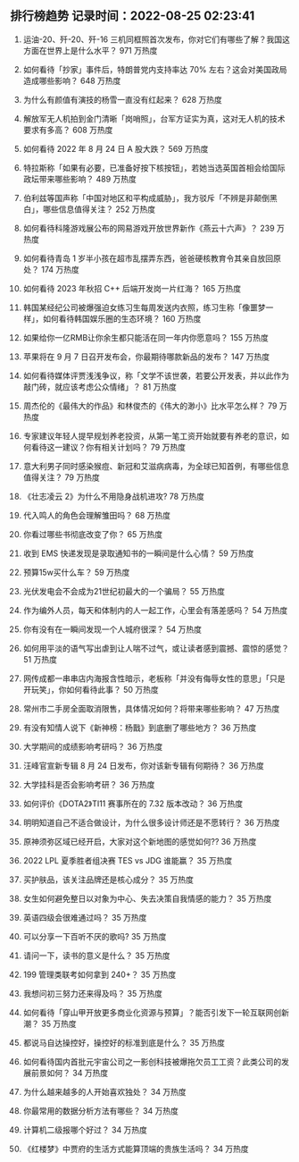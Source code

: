 
## 排行榜趋势 记录时间：2022-08-25 02:23:41
  
  1. 运油-20、歼-20、歼-16 三机同框照首次发布，你对它们有哪些了解？我国这方面在世界上是什么水平？ 971 万热度
    
  2. 如何看待「抄家」事件后，特朗普党内支持率达 70% 左右？这会对美国政局造成哪些影响？ 648 万热度
    
  3. 为什么有颜值有演技的杨雪一直没有红起来？ 628 万热度
    
  4. 解放军无人机拍到金门清晰「岗哨照」，台军方证实为真，这对无人机的技术要求有多高？ 608 万热度
    
  5. 如何看待 2022 年 8 月 24 日 A 股大跌？ 569 万热度
    
  6. 特拉斯称「如果有必要，已准备好按下核按钮」，若她当选英国首相会给国际政坛带来哪些影响？ 489 万热度
    
  7. 伯利兹等国声称「中国对地区和平构成威胁」，我方驳斥「不辨是非颠倒黑白」，哪些信息值得关注？ 252 万热度
    
  8. 如何看待科隆游戏展公布的网易游戏开放世界新作《燕云十六声》？ 239 万热度
    
  9. 如何看待青岛 1 岁半小孩在超市乱摆弄东西，爸爸硬核教育令其亲自放回原处？ 174 万热度
    
  10. 如何看待 2023 年秋招 C++ 后端开发岗一片红海？ 165 万热度
    
  11. 韩国某经纪公司被爆强迫女练习生每周发送内衣照，练习生称「像噩梦一样」，如何看待韩国娱乐圈的生态环境？ 160 万热度
    
  12. 如果给你一亿RMB让你余生都只能活在同一年内你愿意吗？ 155 万热度
    
  13. 苹果将在 9 月 7 日召开发布会，你最期待哪款新品的发布？ 147 万热度
    
  14. 如何看待媒体评贾浅浅争议，称「文学不该世袭，若要公开发表，并以此作为敲门砖，就应该考虑公众情绪」？ 81 万热度
    
  15. 周杰伦的《最伟大的作品》和林俊杰的《伟大的渺小》比水平怎么样？ 79 万热度
    
  16. 专家建议年轻人提早规划养老投资，从第一笔工资开始就要有养老的意识，如何看待这一建议？你有相关计划吗？ 79 万热度
    
  17. 意大利男子同时感染猴痘、新冠和艾滋病病毒，为全球已知首例，有哪些信息值得关注？ 79 万热度
    
  18. 《壮志凌云 2》为什么不用隐身战机进攻? 78 万热度
    
  19. 代入鸣人的角色会理解雏田吗？ 68 万热度
    
  20. 你看过哪些书彻底改变了你？ 65 万热度
    
  21. 收到 EMS 快递发现是录取通知书的一瞬间是什么心情？ 59 万热度
    
  22. 预算15w买什么车？ 59 万热度
    
  23. 光伏发电会不会成为21世纪初最大的一个骗局？ 55 万热度
    
  24. 作为编外人员，每天和体制内的人一起工作，心里会有落差感吗？ 54 万热度
    
  25. 你有没有在一瞬间发现一个人城府很深？ 54 万热度
    
  26. 如何用平淡的语气写出虐到让人喘不过气，或让读者感到震撼、震惊的感觉？ 51 万热度
    
  27. 网传成都一串串店内海报含性暗示，老板称「并没有侮辱女性的意思」「只是开玩笑」，你如何看待此事？ 50 万热度
    
  28. 常州市二手房全面取消限售，具体情况如何？将带来哪些影响？ 47 万热度
    
  29. 有没有知情人说下《新神榜：杨戬》到底删了哪些地方？ 36 万热度
    
  30. 大学期间的成绩影响考研吗？ 36 万热度
    
  31. 汪峰官宣新专辑 8 月 24 日发布，你对该新专辑有何期待？ 36 万热度
    
  32. 大学挂科是否会影响考研？ 36 万热度
    
  33. 如何评价《DOTA2》TI11 赛事所在的 7.32 版本改动？ 36 万热度
    
  34. 明明知道自己不适合做设计，为什么很多设计师还是不愿转行？ 36 万热度
    
  35. 原神须弥区域已经开启，大家对这个新地图的感觉如何?? 36 万热度
    
  36. 2022 LPL 夏季胜者组决赛 TES vs JDG 谁能赢？ 35 万热度
    
  37. 买护肤品，该关注品牌还是核心成分？ 35 万热度
    
  38. 女生如何避免整日以对象为中心、失去决策自我情感的能力？ 35 万热度
    
  39. 英语四级会很难通过吗？ 35 万热度
    
  40. 可以分享一下百听不厌的歌吗? 35 万热度
    
  41. 请问一下，读书的意义是什么？ 35 万热度
    
  42. 199 管理类联考如何拿到 240+？ 35 万热度
    
  43. 我想问初三努力还来得及吗？ 35 万热度
    
  44. 如何看待「穿山甲开放更多商业化资源与预算」？能否引发下一轮互联网创新潮？ 35 万热度
    
  45. 都说马自达操控好，操控好的标准到底是什么？ 35 万热度
    
  46. 如何看待国内首批元宇宙公司之一影创科技被爆拖欠员工工资？此类公司的发展前景如何？ 34 万热度
    
  47. 为什么越来越多的人开始喜欢独处？ 34 万热度
    
  48. 你最常用的数据分析方法有哪些？ 34 万热度
    
  49. 计算机二级报哪个好过？ 34 万热度
    
  50. 《红楼梦》中贾府的生活方式能算顶端的贵族生活吗？ 34 万热度
    